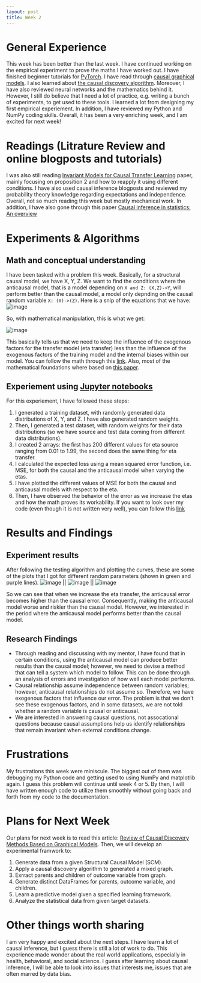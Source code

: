 ```yaml
---
layout: post
title: Week 2 
---
```

# General Experience 
This week has been better than the last week. I have continued working on the empirical experiment to prove the maths I have worked out. I have finished beginner tutorials for [PyTorch](https://pytorch.org/tutorials/).  I have read through [causal graphical models](https://github.com/ijmbarr/causalgraphicalmodels). I also learned about [the causal discovery algorithm](https://fentechsolutions.github.io/CausalDiscoveryToolbox/html/index.html). Moreover, I have also reviewed neural networks and the mathematics behind it. However, I still do believe that I need a lot of practice, e.g. writing a bunch of experiments, to get used to these tools. I learned a lot from designing my first empirical experiement. In addition, I have reviewed my Python and NumPy coding skills. Overall, it has been a very enriching week, and I am excited for next week! 
# Readings (Litrature Review and online blogposts and tutorials)
I was also still reading [Invariant Models for Causal Transfer Learning](https://www.jmlr.org/papers/volume19/16-432/16-432.pdf) paper, mainly focusing on proposition 2 and how to reapply it using different conditions. I have also used causal inference blogposts and reviewed my probability theory knowledge regarding expectations and independence. Overall, not so much reading this week but mostly mechanical work. 
In addition, I have also gone through this paper [Causal inference in statistics: An overview](http://ftp.cs.ucla.edu/pub/stat_ser/r350.pdf)
# Experiments & Algorithms 
## Math and conceptual understanding
I have been tasked with a problem this week. Basically, for a structural causal model, we have X, Y, Z. We want to find the conditions where the anticausal model, that is a model depending on ```X and Z: (X,Z)->Y```, will perform better than the causal model, a model only depnding on the causal random variable ```X: (X)->(Z)```. Here is a snip of the equations that we have: 
![image](https://user-images.githubusercontent.com/64815927/121470625-59350100-c973-11eb-8e18-6b34fe8b5774.png)

So, with mathematical manipulation, this is what we get: 

![image](https://user-images.githubusercontent.com/64815927/121469750-e5462900-c971-11eb-8b4c-a73a35573b9f.png) 

This basically tells us that we need to keep the influence of the exogenous factors for the transfer model (eta transfer) less than the influence of the exogenous factors of the training model and the internal biases within our model. You can follow the math through this [link](https://drive.google.com/file/d/11u-05aTLEpzOTGAyuQwsDpJCS7a3gaYh/view?usp=sharing). Also, most of the mathematical foundations where based on [this paper](https://www.jmlr.org/papers/volume19/16-432/16-432.pdf). 
## Experiement using [Jupyter notebooks](https://jupyter.org/) 
For this experiement, I have followed these steps: 
1. I generated a training dataset, with randomly generated data distributions of X, Y, and Z. I have also generated random weights. 
2. Then, I generated a test dataset, with random weights for their data distributions (so we have source and test data coming from different data distributions). 
3. I created 2 arrays: the first has 200 different values for eta source ranging from 0.01 to 1.99, the second does the same thing for eta transfer. 
4. I calculated the expected loss using a mean squared error function, i.e. MSE, for both the causal and the anticausal model when varying the etas. 
5. I have plotted the different values of MSE for both the causal and anticausal models with respect to the eta.
6. Then, I have observed the behavior of the error as we increase the etas and how the math proves its workability.
If you want to look over my code (even though it is not written very well), you can follow this [link](https://github.com/elsayeaa/elsayeaa.github.io/blob/cc6ee902301326c20c7cba63203ada1b022df1b0/Week2Experiment.ipynb)

# Results and Findings
## Experiment results
After following the testing algorithm and plotting the curves, these are some of the plots that I got for different random parameters (shown in green and purple lines). 
![image](https://user-images.githubusercontent.com/64815927/121471468-977ef000-c974-11eb-9eaa-cf31310ce064.png) ||  ![image](https://user-images.githubusercontent.com/64815927/121471507-a82f6600-c974-11eb-9b72-252a3b42ab1b.png) ||  ![image](https://user-images.githubusercontent.com/64815927/121471542-b9787280-c974-11eb-973a-e340435c47cd.png)

So we can see that when we increase the eta transfer, the anticausal error becomes higher than the causal error. Consequently, making the anticausal model worse and riskier than the causal model. However, we interested in the period where the anticausal model performs better than the causal model. 

## Research  Findings
* Through reading and discussing with my mentor, I have found that in certain conditions, using the anticausal model can produce better results than the causal model; however, we need to devise a method that can tell a system which model to follow. This can be done through an analysis of errors and investigation of how well each model performs. 
* Causal relationship assume independence between random variables; however, anticausal relationships do not assume so. Therefore, we have exogenous factors that influence our error. The problem is that we don't see these exogenous factors, and in some datasets, we are not told whether a random variable is causal or anticausal. 
* We are interested in answering causal questions, not assocational questions because causal assumptions help us identify relationships that remain invariant when external conditions change.
# Frustrations
My frustrations this week were miniscule. The biggest out of them was debugging my Python code and getting used to using NumPy and matplotlib again. I guess this problem will continue until week 4 or 5. By then, I will have written enough code to utilize them smoothly without going back and forth from my code to the documentation.
# Plans for Next Week 
Our plans for next week is to read this article: [Review of Causal Discovery Methods Based on Graphical Models](https://www.frontiersin.org/articles/10.3389/fgene.2019.00524/full). Then, we will develop an experimental framwork to:
1. Generate data from a given Structural Causal Model (SCM).
2. Apply a causal discovery algorithm to generated a mixed graph. 
3. Exrract parents and children of outcome variable from graph.
4. Generate distinct DataFrames for parents, outcome variable, and children. 
5. Learn a predictive model given a specified learning framework. 
6. Analyze the statistical data from given target datasets.
# Other things worth sharing  
I am very happy and excited about the next steps. I have learn a lot of causal inference, but I guess there is still a lot of work to do. This experience made wonder about the real world applications, especially in health, behavioral, and social science. I guess after learning about causal inference, I will be able to look into issues that interests me, issues that are often marred by data bias. 


